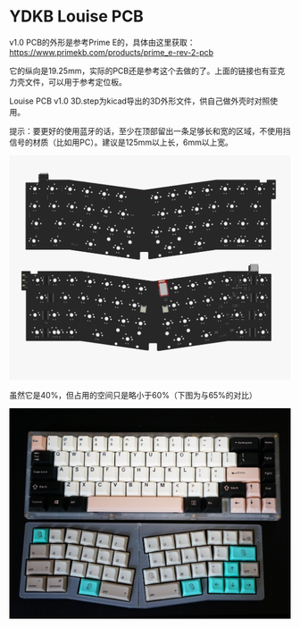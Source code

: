 # YDKB Louise PCB

v1.0 PCB的外形是参考Prime E的，具体由这里获取：https://www.primekb.com/products/prime_e-rev-2-pcb

它的纵向是19.25mm，实际的PCB还是参考这个去做的了。上面的链接也有亚克力壳文件，可以用于参考定位板。

Louise PCB v1.0 3D.step为kicad导出的3D外形文件，供自己做外壳时对照使用。

提示：要更好的使用蓝牙的话，至少在顶部留出一条足够长和宽的区域，不使用挡信号的材质（比如用PC）。建议是125mm以上长，6mm以上宽。

![](./assets/PCB_v1.0.png)

虽然它是40%，但占用的空间只是略小于60%（下图为与65%的对比）

![](./assets/Louise_3d_case.jpg)